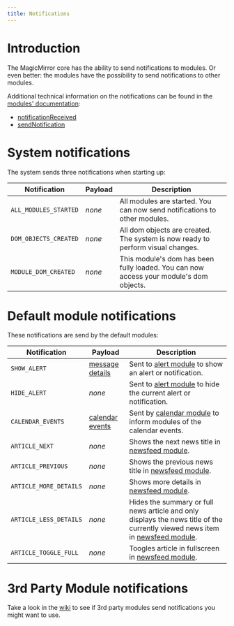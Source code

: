 ```yaml
---
title: Notifications
---
```


# Introduction

The MagicMirror core has the ability to send notifications to modules. Or even
better: the modules have the possibility to send notifications to other modules.

Additional technical information on the notifications can be found in the
[modules' documentation](/development/introduction.md#general-advice):

- [notificationReceived](/development/core-module-file.md#subclassable-module-methods)
- [sendNotification](/development/core-module-file.md#module-instance-methods)

# System notifications

The system sends three notifications when starting up:

| Notification          | Payload | Description                                                                            |
| --------------------- | ------- | -------------------------------------------------------------------------------------- |
| `ALL_MODULES_STARTED` | _none_  | All modules are started. You can now send notifications to other modules.              |
| `DOM_OBJECTS_CREATED` | _none_  | All dom objects are created. The system is now ready to perform visual changes.        |
| `MODULE_DOM_CREATED`  | _none_  | This module's dom has been fully loaded. You can now access your module's dom objects. |

# Default module notifications

These notifications are send by the default modules:

| Notification           | Payload                                                                                                          | Description                                                                                                                                                                                                   |
| ---------------------- | ---------------------------------------------------------------------------------------------------------------- | ------------------------------------------------------------------------------------------------------------------------------------------------------------------------------------------------------------- |
| `SHOW_ALERT`           | [message details](https://github.com/MagicMirrorOrg/MagicMirror/tree/master/modules/default/alert#notification-params) | Sent to [alert module](https://github.com/MagicMirrorOrg/MagicMirror/tree/master/modules/default/alert) to show an alert or notification.                                                                           |
| `HIDE_ALERT`           | _none_                                                                                                           | Sent to [alert module](https://github.com/MagicMirrorOrg/MagicMirror/tree/master/modules/default/alert) to hide the current alert or notification.                                                                  |
| `CALENDAR_EVENTS`      | [calendar events](https://github.com/MagicMirrorOrg/MagicMirror/tree/master/modules/default/calendar)                  | Sent by [calendar module](https://github.com/MagicMirrorOrg/MagicMirror/tree/master/modules/default/calendar) to inform modules of the calendar events.                                                             |
| `ARTICLE_NEXT`         | _none_                                                                                                           | Shows the next news title in [newsfeed module](https://github.com/MagicMirrorOrg/MagicMirror/tree/master/modules/default/newsfeed).                                                                                 |
| `ARTICLE_PREVIOUS`     | _none_                                                                                                           | Shows the previous news title in [newsfeed module](https://github.com/MagicMirrorOrg/MagicMirror/tree/master/modules/default/newsfeed).                                                                             |
| `ARTICLE_MORE_DETAILS` | _none_                                                                                                           | Shows more details in [newsfeed module](https://github.com/MagicMirrorOrg/MagicMirror/tree/master/modules/default/newsfeed).                                                                                        |
| `ARTICLE_LESS_DETAILS` | _none_                                                                                                           | Hides the summary or full news article and only displays the news title of the currently viewed news item in [newsfeed module](https://github.com/MagicMirrorOrg/MagicMirror/tree/master/modules/default/newsfeed). |
| `ARTICLE_TOGGLE_FULL`  | _none_                                                                                                           | Toogles article in fullscreen in [newsfeed module](https://github.com/MagicMirrorOrg/MagicMirror/tree/master/modules/default/newsfeed).                                                                             |

# 3rd Party Module notifications

Take a look in the [wiki](https://github.com/MagicMirrorOrg/MagicMirror/wiki/) to see
if 3rd party modules send notifications you might want to use.

